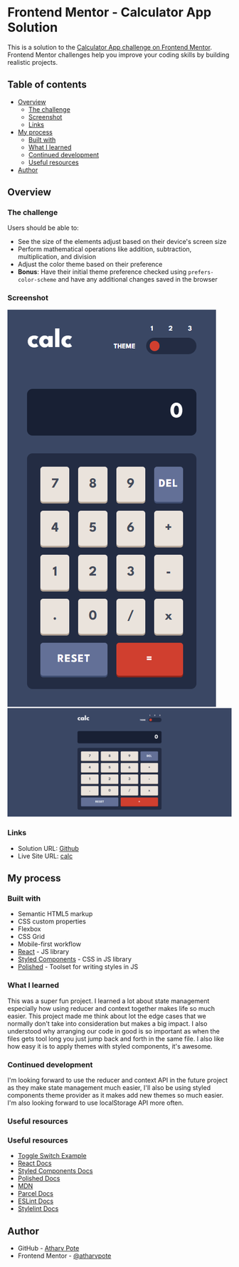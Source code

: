 # Frontend Mentor - Calculator App Solution

This is a solution to the [Calculator App challenge on Frontend Mentor](https://www.frontendmentor.io/challenges/calculator-app-9lteq5N29). Frontend Mentor challenges help you improve your coding skills by building realistic projects.

## Table of contents

- [Overview](#overview)
  - [The challenge](#the-challenge)
  - [Screenshot](#screenshot)
  - [Links](#links)
- [My process](#my-process)
  - [Built with](#built-with)
  - [What I learned](#what-i-learned)
  - [Continued development](#continued-development)
  - [Useful resources](#useful-resources)
- [Author](#author)

## Overview

### The challenge

Users should be able to:

- See the size of the elements adjust based on their device's screen size
- Perform mathematical operations like addition, subtraction, multiplication, and division
- Adjust the color theme based on their preference
- **Bonus**: Have their initial theme preference checked using `prefers-color-scheme` and have any additional changes saved in the browser

### Screenshot

![Mobile screenshot](./screenshots/mobile.png)
![Desktop screenshot](./screenshots/desktop.png)

### Links

- Solution URL: [Github](https://github.com/atharvpote/Calculator-App)
- Live Site URL: [calc](https://calc-fm.netlify.app/)

## My process

### Built with

- Semantic HTML5 markup
- CSS custom properties
- Flexbox
- CSS Grid
- Mobile-first workflow
- [React](https://reactjs.org/) - JS library
- [Styled Components](https://styled-components.com/) - CSS in JS library
- [Polished](https://styled-components.com/) - Toolset for writing styles in JS

### What I learned

This was a super fun project. I learned a lot about state management especially how using reducer and context together makes life so much easier. This project made me think about lot the edge cases that we normally don't take into consideration but makes a big impact. I also understood why arranging our code in good is so important as when the files gets tool long you just jump back and forth in the same file. I also like how easy it is to apply themes with styled components, it's awesome.

### Continued development

I'm looking forward to use the reducer and context API in the future project as they make state management much easier, I'll also be using styled components theme provider as it makes add new themes so much easier. I'm also looking forward to use localStorage API more often.

### Useful resources

### Useful resources

- [Toggle Switch Example](https://codepen.io/mburnette/pen/LxNxNg)
- [React Docs](https://reactjs.org/docs/getting-started.html)
- [Styled Components Docs](https://styled-components.com/docs)
- [Polished Docs](https://polished.js.org/docs/)
- [MDN](https://developer.mozilla.org/en-US/)
- [Parcel Docs](https://parceljs.org/docs/)
- [ESLint Docs](https://eslint.org/docs/latest/)
- [Stylelint Docs](https://stylelint.io/)

## Author

- GitHub - [Atharv Pote](https://github.com/atharvpote)
- Frontend Mentor - [@atharvpote](https://www.frontendmentor.io/profile/atharvpote)
